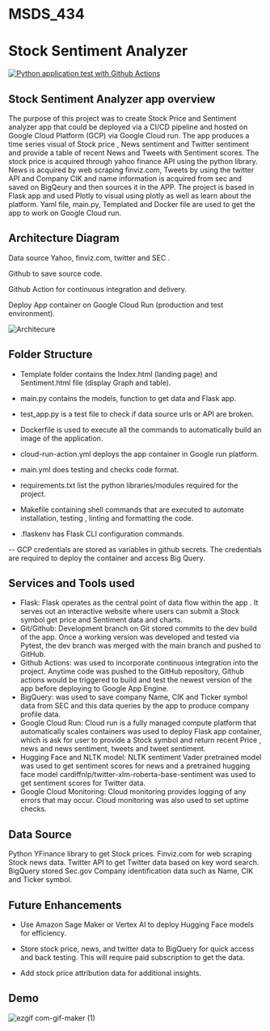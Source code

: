 # MSDS_434
# Stock Sentiment Analyzer 

[![Python application test with Github Actions](https://github.com/haaden/MSDS_434/actions/workflows/main.yml/badge.svg)](https://github.com/haaden/MSDS_434/actions/workflows/main.yml)

## Stock Sentiment Analyzer app overview

The purpose of this project was to create Stock Price and Sentiment analyzer app that could be deployed via a CI/CD pipeline and hosted on Google Cloud Platform (GCP) via Google Cloud run. The app produces a time series visual of Stock price , News sentiment and Twitter sentiment and provide a table of recent News and Tweets with Sentiment scores. 
The stock price is acquired through yahoo finance API using the python library. News is acquired by web scraping finviz.com, Tweets by using  the twitter API and Company CIK and name information is acquired from sec and saved on BigQeury and then sources it in the APP.
The project is based in Flask app and used Plotly to visual using plotly as well as learn about the platform. Yaml file, main.py, Templated and Docker  file are used to get the app to work on Google Cloud run.


## Architecture Diagram

Data source Yahoo, finviz.com, twitter and SEC . 

Github to save source code.

Github Action for continuous integration and delivery.

Deploy App container on Google Cloud Run (production and test environment).

 ![Architecure](https://user-images.githubusercontent.com/19863921/172090604-5b41f72f-454d-4165-a400-3e7288b58447.jpg)



## Folder Structure

- Template folder contains the Index.html (landing page) and Sentiment.html file (display Graph and table).

- main.py contains the models, function to get data and Flask app.

- test_app.py is a test file to check if data source urls or API are broken.

- Dockerfile is used to execute all the commands to automatically build an image of the application.

- cloud-run-action.yml  deploys the app container in Google run platform.

- main.yml does testing and checks code format.

- requirements.txt list the  python libraries/modules required for the project.

- Makefile containing shell commands that are executed to automate installation, testing , linting and formatting the code.

- .flaskenv has Flask CLI configuration commands.


-- GCP credentials are stored as variables in github secrets. The credentials are required to deploy the container and access Big Query.



## Services and Tools used

-	Flask: Flask operates as the central point of data flow within the app . It serves out
an interactive website where users can submit a Stock symbol get price and Sentiment data and charts.
-	Git/Github: Development branch on Git stored commits to the dev build of the app.
Once a working version was developed and tested via Pytest, the dev branch was merged with the main branch and pushed to GitHub.
-	Github Actions: was used to incorporate continuous integration into the project. Anytime code was pushed to the  GitHub repository, Github actions would be triggered to build and test the newest version of the app before deploying to Google App Engine.
-	BigQuery: was used to save company Name, CIK and Ticker symbol data from SEC and this data queries by the app to produce company profile data.
-	Google Cloud Run: Cloud run is a fully managed compute platform that automatically scales containers was used to deploy Flask app container, which is ask for user to provide a Stock symbol and return recent Price , news and news sentiment, tweets and tweet sentiment. 
-	Hugging Face and NLTK model:  NLTK sentiment Vader pretrained model was used to get sentiment scores for news and a pretrained hugging face model cardiffnlp/twitter-xlm-roberta-base-sentiment was used to get sentiment scores for Twitter data.
-	Google Cloud Monitoring: Cloud monitoring provides logging of any errors that may occur. Cloud monitoring was also used to set uptime checks.


## Data Source

Python YFinance library to get Stock prices.
Finviz.com for web scraping Stock news data.
Twitter API to get Twitter data based on key word search.
BigQuery  stored Sec.gov  Company identification data such as Name, CIK and Ticker symbol.

## Future Enhancements

- Use Amazon Sage Maker or Vertex AI to deploy Hugging Face models for efficiency. 

- Store stock price, news, and twitter data to BigQuery  for quick access and back testing. This will require paid subscription to get the data.

- Add stock price attribution data for additional insights.

## Demo

![ezgif com-gif-maker (1)](https://user-images.githubusercontent.com/19863921/172090275-cd17c42e-3d9a-4635-aac7-52a4861aaf42.gif)



